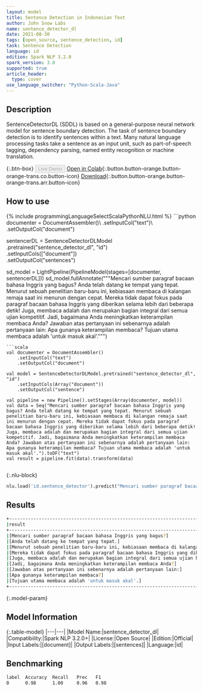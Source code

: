 ```yaml
---
layout: model
title: Sentence Detection in Indonesian Text
author: John Snow Labs
name: sentence_detector_dl
date: 2021-08-30
tags: [open_source, sentence_detection, id]
task: Sentence Detection
language: id
edition: Spark NLP 3.2.0
spark_version: 3.0
supported: true
article_header:
  type: cover
use_language_switcher: "Python-Scala-Java"
---
```


## Description

SentenceDetectorDL (SDDL) is based on a general-purpose neural network model for sentence boundary detection. The task of sentence boundary detection is to identify sentences within a text. Many natural language processing tasks take a sentence as an input unit, such as part-of-speech tagging, dependency parsing, named entity recognition or machine translation.

{:.btn-box}
<button class="button button-orange" disabled>Live Demo</button>
[Open in Colab](https://colab.research.google.com/github/JohnSnowLabs/spark-nlp-workshop/blob/master/tutorials/Certification_Trainings/Public/9.SentenceDetectorDL.ipynb){:.button.button-orange.button-orange-trans.co.button-icon}
[Download](https://s3.amazonaws.com/auxdata.johnsnowlabs.com/public/models/sentence_detector_dl_id_3.2.0_3.0_1630318954338.zip){:.button.button-orange.button-orange-trans.arr.button-icon}

## How to use



<div class="tabs-box" markdown="1">
{% include programmingLanguageSelectScalaPythonNLU.html %}
```python
documenter = DocumentAssembler()\
    .setInputCol("text")\
    .setOutputCol("document")
    
sentencerDL = SentenceDetectorDLModel\
  .pretrained("sentence_detector_dl", "id") \
  .setInputCols(["document"]) \
  .setOutputCol("sentences")

sd_model = LightPipeline(PipelineModel(stages=[documenter, sentencerDL]))
sd_model.fullAnnotate("""Mencari sumber paragraf bacaan bahasa Inggris yang bagus? Anda telah datang ke tempat yang tepat. Menurut sebuah penelitian baru-baru ini, kebiasaan membaca di kalangan remaja saat ini menurun dengan cepat. Mereka tidak dapat fokus pada paragraf bacaan bahasa Inggris yang diberikan selama lebih dari beberapa detik! Juga, membaca adalah dan merupakan bagian integral dari semua ujian kompetitif. Jadi, bagaimana Anda meningkatkan keterampilan membaca Anda? Jawaban atas pertanyaan ini sebenarnya adalah pertanyaan lain: Apa gunanya keterampilan membaca? Tujuan utama membaca adalah 'untuk masuk akal'.""")


```
```scala
val documenter = DocumentAssembler()
    .setInputCol("text")
    .setOutputCol("document")

val model = SentenceDetectorDLModel.pretrained("sentence_detector_dl", "id")
	.setInputCols(Array("document"))
	.setOutputCol("sentence")

val pipeline = new Pipeline().setStages(Array(documenter, model))
val data = Seq("Mencari sumber paragraf bacaan bahasa Inggris yang bagus? Anda telah datang ke tempat yang tepat. Menurut sebuah penelitian baru-baru ini, kebiasaan membaca di kalangan remaja saat ini menurun dengan cepat. Mereka tidak dapat fokus pada paragraf bacaan bahasa Inggris yang diberikan selama lebih dari beberapa detik! Juga, membaca adalah dan merupakan bagian integral dari semua ujian kompetitif. Jadi, bagaimana Anda meningkatkan keterampilan membaca Anda? Jawaban atas pertanyaan ini sebenarnya adalah pertanyaan lain: Apa gunanya keterampilan membaca? Tujuan utama membaca adalah 'untuk masuk akal'.").toDF("text")
val result = pipeline.fit(data).transform(data)


```

{:.nlu-block}
```python
nlu.load('id.sentence_detector').predict("Mencari sumber paragraf bacaan bahasa Inggris yang bagus? Anda telah datang ke tempat yang tepat. Menurut sebuah penelitian baru-baru ini, kebiasaan membaca di kalangan remaja saat ini menurun dengan cepat. Mereka tidak dapat fokus pada paragraf bacaan bahasa Inggris yang diberikan selama lebih dari beberapa detik! Juga, membaca adalah dan merupakan bagian integral dari semua ujian kompetitif. Jadi, bagaimana Anda meningkatkan keterampilan membaca Anda? Jawaban atas pertanyaan ini sebenarnya adalah pertanyaan lain: Apa gunanya keterampilan membaca? Tujuan utama membaca adalah 'untuk masuk akal'.", output_level ='sentence')  
```
</div>

## Results

```bash
+---------------------------------------------------------------------------------------------------------------+
|result                                                                                                         |
+---------------------------------------------------------------------------------------------------------------+
|[Mencari sumber paragraf bacaan bahasa Inggris yang bagus?]                                                    |
|[Anda telah datang ke tempat yang tepat.]                                                                      |
|[Menurut sebuah penelitian baru-baru ini, kebiasaan membaca di kalangan remaja saat ini menurun dengan cepat.] |
|[Mereka tidak dapat fokus pada paragraf bacaan bahasa Inggris yang diberikan selama lebih dari beberapa detik!]|
|[Juga, membaca adalah dan merupakan bagian integral dari semua ujian kompetitif.]                              |
|[Jadi, bagaimana Anda meningkatkan keterampilan membaca Anda?]                                                 |
|[Jawaban atas pertanyaan ini sebenarnya adalah pertanyaan lain:]                                               |
|[Apa gunanya keterampilan membaca?]                                                                            |
|[Tujuan utama membaca adalah 'untuk masuk akal'.]                                                              |
+---------------------------------------------------------------------------------------------------------------+


```

{:.model-param}
## Model Information

{:.table-model}
|---|---|
|Model Name:|sentence_detector_dl|
|Compatibility:|Spark NLP 3.2.0+|
|License:|Open Source|
|Edition:|Official|
|Input Labels:|[document]|
|Output Labels:|[sentences]|
|Language:|id|

## Benchmarking

```bash
label  Accuracy  Recall   Prec   F1  
0      0.98      1.00     0.96   0.98
```
